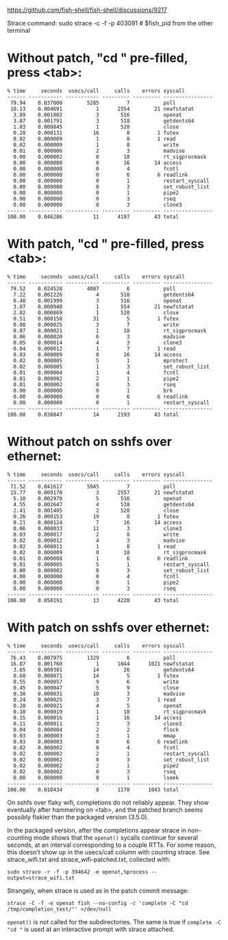 https://github.com/fish-shell/fish-shell/discussions/9217

Strace command:
    sudo strace -c -f -p 403091 # $fish_pid from the other terminal

# Without patch, "cd " pre-filled, press \<tab\>:

```
% time     seconds  usecs/call     calls    errors syscall
------ ----------- ----------- --------- --------- ----------------
 79.94    0.037000        5285         7           poll
 10.13    0.004691           1      2554        21 newfstatat
  3.89    0.001802           3       516           openat
  3.87    0.001791           3       518           getdents64
  1.83    0.000845           1       520           close
  0.28    0.000131          16         8         1 futex
  0.02    0.000009           1         8         1 read
  0.02    0.000009           1         8           write
  0.01    0.000006           2         3           madvise
  0.00    0.000002           0        18           rt_sigprocmask
  0.00    0.000000           0        16        14 access
  0.00    0.000000           0         4           fcntl
  0.00    0.000000           0         6         6 readlink
  0.00    0.000000           0         1           restart_syscall
  0.00    0.000000           0         3           set_robust_list
  0.00    0.000000           0         1           pipe2
  0.00    0.000000           0         3           rseq
  0.00    0.000000           0         3           clone3
------ ----------- ----------- --------- --------- ----------------
100.00    0.046286          11      4197        43 total
```

# With patch, "cd " pre-filled, press \<tab\>:

```
% time     seconds  usecs/call     calls    errors syscall
------ ----------- ----------- --------- --------- ----------------
 79.52    0.024528        4087         6           poll
  7.22    0.002226           4       518           getdents64
  6.48    0.001999           3       516           openat
  3.07    0.000948           1       554        21 newfstatat
  2.82    0.000869           1       520           close
  0.51    0.000158          31         5         1 futex
  0.08    0.000025           3         7           write
  0.07    0.000021           1        18           rt_sigprocmask
  0.06    0.000020           6         3           madvise
  0.05    0.000014           4         3           clone3
  0.04    0.000012           1         7         1 read
  0.03    0.000009           0        16        14 access
  0.02    0.000005           5         1           mprotect
  0.02    0.000005           1         3           set_robust_list
  0.01    0.000004           1         4           fcntl
  0.01    0.000002           2         1           pipe2
  0.01    0.000002           0         3           rseq
  0.00    0.000000           0         1           brk
  0.00    0.000000           0         6         6 readlink
  0.00    0.000000           0         1           restart_syscall
------ ----------- ----------- --------- --------- ----------------
100.00    0.030847          14      2193        43 total
```

# Without patch on sshfs over ethernet:

```
% time     seconds  usecs/call     calls    errors syscall
------ ----------- ----------- --------- --------- ----------------
 71.52    0.041617        5945         7           poll
 15.77    0.009178           3      2557        21 newfstatat
  5.10    0.002970           5       516           openat
  4.55    0.002647           4       538           getdents64
  2.41    0.001405           2       520           close
  0.26    0.000153          19         8         1 futex
  0.21    0.000124           7        16        14 access
  0.06    0.000033          11         3           clone3
  0.03    0.000017           2         8           write
  0.02    0.000012           4         3           madvise
  0.02    0.000011           1         8         1 read
  0.02    0.000009           0        18           rt_sigprocmask
  0.01    0.000008           1         6         6 readlink
  0.01    0.000005           5         1           restart_syscall
  0.00    0.000002           0         3           set_robust_list
  0.00    0.000000           0         4           fcntl
  0.00    0.000000           0         1           pipe2
  0.00    0.000000           0         3           rseq
------ ----------- ----------- --------- --------- ----------------
100.00    0.058191          13      4220        43 total
```

# With patch on sshfs over ethernet:

```
% time     seconds  usecs/call     calls    errors syscall
------ ----------- ----------- --------- --------- ----------------
 76.43    0.007975        1329         6           poll
 16.87    0.001760           1      1044      1021 newfstatat
  3.65    0.000381          14        26           getdents64
  0.68    0.000071          14         5         1 futex
  0.55    0.000057           9         6           write
  0.45    0.000047           5         9           close
  0.30    0.000031          10         3           madvise
  0.24    0.000025           3         7         1 read
  0.20    0.000021           4         5           openat
  0.18    0.000019           1        18           rt_sigprocmask
  0.15    0.000016           1        16        14 access
  0.11    0.000011           3         3           clone3
  0.04    0.000004           2         2           flock
  0.03    0.000003           3         1           mmap
  0.03    0.000003           0         6         6 readlink
  0.02    0.000002           0         4           fcntl
  0.02    0.000002           2         1           restart_syscall
  0.02    0.000002           0         3           set_robust_list
  0.02    0.000002           2         1           pipe2
  0.02    0.000002           0         3           rseq
  0.00    0.000000           0         1           lseek
------ ----------- ----------- --------- --------- ----------------
100.00    0.010434           8      1170      1043 total
```

On sshfs over flaky wifi, completions do not reliably appear. They show
eventually after hammering on \<tab\>, and the patched branch seems possibly
flakier than the packaged version (3.5.0).

In the packaged version, after the completions appear strace in non-counting
mode shows that the `openat()` sycalls continue for several seconds, at an
interval corresponding to a couple RTTs.  For some reason, this doesn't show up
in the usecs/call column with counting strace.  See strace\_wifi.txt and
strace\_wifi-patched.txt, collected with:

    sudo strace -r -f -p 394642 -e openat,%process --output=strace_wifi.txt

Strangely, when strace is used as in the patch commit message:

    strace -C -f -e openat fish --no-config -c 'complete -C "cd /tmp/completion_test/"' >/dev/null
   
`openat()` is not called for the subdirectories.  The same is true if `complete
-C "cd "` is used at an interactive prompt with strace attached.
